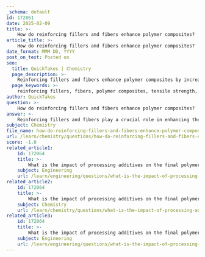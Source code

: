 ```yaml
---
_schema: default
id: 172061
date: 2025-02-09
title: >-
    How do reinforcing fillers and fibers enhance polymer composites?
article_title: >-
    How do reinforcing fillers and fibers enhance polymer composites?
date_format: MMM DD, YYYY
post_on_text: Posted on
seo:
  title: QuickTakes | Chemistry
  page_description: >-
    Reinforcing fillers and fibers enhance polymer composites by increasing strength, improving stiffness, enhancing impact resistance, modifying thermal properties, reducing costs, and influencing processing methods.
  page_keywords: >-
    reinforcing fillers, fibers, polymer composites, tensile strength, stiffness, impact resistance, thermal properties, cost reduction, processing characteristics, advanced materials
author: QuickTakes
question: >-
    How do reinforcing fillers and fibers enhance polymer composites?
answer: >-
    Reinforcing fillers and fibers play a crucial role in enhancing the properties of polymer composites. Here’s how they contribute to the overall performance of these materials:\n\n### 1. **Increased Tensile Strength**\nReinforcing fillers, such as glass fibers, carbon fibers, or aramid fibers, significantly increase the tensile strength of polymer composites. This enhancement occurs because the fibers provide additional load-bearing capacity, allowing the composite to withstand greater forces without failing. The orientation of these fibers can also lead to anisotropic properties, meaning the material may exhibit different strengths in different directions.\n\n### 2. **Improved Stiffness**\nThe incorporation of rigid fillers into a polymer matrix increases the stiffness of the composite. This is particularly beneficial in applications where dimensional stability is critical. For instance, adding fillers like talc or calcium carbonate can enhance the rigidity of the composite, making it suitable for structural applications.\n\n### 3. **Enhanced Impact Resistance**\nIn certain configurations, reinforcing fillers can improve the impact resistance of polymer composites. For example, when rigid fillers are used in brittle matrices, they can help absorb and dissipate energy during impact, thereby reducing the likelihood of catastrophic failure. This is particularly important in applications such as automotive parts, where impact resistance is a key requirement.\n\n### 4. **Modification of Thermal Properties**\nReinforcing fillers can also influence the thermal properties of polymer composites. For instance, certain fillers can enhance thermal conductivity, making the composite more suitable for applications that require heat dissipation. Conversely, some fillers can improve thermal stability, allowing the composite to maintain its properties at elevated temperatures.\n\n### 5. **Cost Reduction**\nWhile reinforcing fillers enhance performance, they can also reduce the overall cost of the composite. By partially replacing more expensive polymer resins with fillers, manufacturers can achieve a balance between performance and cost-effectiveness. This is particularly relevant in large-scale applications where material costs are a significant factor.\n\n### 6. **Modification of Processing Characteristics**\nThe addition of fillers and fibers can alter the processing characteristics of polymers. For example, they can improve the flow properties during processing, making it easier to mold or extrude the composite. This can lead to more efficient manufacturing processes and better final product quality.\n\n### Conclusion\nIn summary, reinforcing fillers and fibers are essential components in the formulation of polymer composites. They enhance mechanical properties such as tensile strength and stiffness, improve impact resistance, modify thermal characteristics, reduce costs, and can influence processing behavior. Understanding the specific effects of different fillers and fibers allows for the design of advanced materials tailored to meet the demands of various applications.
subject: Chemistry
file_name: how-do-reinforcing-fillers-and-fibers-enhance-polymer-composites.md
url: /learn/chemistry/questions/how-do-reinforcing-fillers-and-fibers-enhance-polymer-composites
score: -1.0
related_article1:
    id: 172064
    title: >-
        What is the impact of processing additives on the final polymer product?
    subject: Engineering
    url: /learn/engineering/questions/what-is-the-impact-of-processing-additives-on-the-final-polymer-product
related_article2:
    id: 172064
    title: >-
        What is the impact of processing additives on the final polymer product?
    subject: Chemistry
    url: /learn/chemistry/questions/what-is-the-impact-of-processing-additives-on-the-final-polymer-product
related_article3:
    id: 172064
    title: >-
        What is the impact of processing additives on the final polymer product?
    subject: Engineering
    url: /learn/engineering/questions/what-is-the-impact-of-processing-additives-on-the-final-polymer-product
---
```


&nbsp;